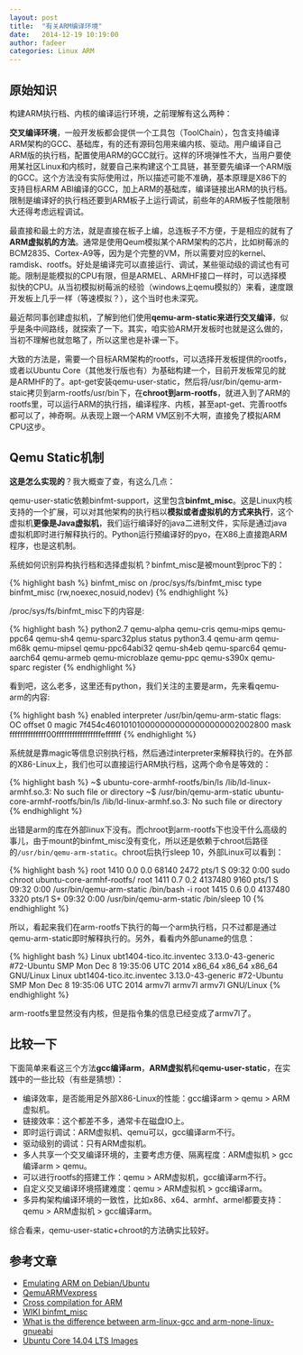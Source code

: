 ```yaml
---
layout: post
title:  "有关ARM编译环境"
date:   2014-12-19 10:19:00
author: fadeer
categories: Linux ARM
---
```



原始知识
----
构建ARM执行档、内核的编译运行环境，之前理解有这么两种：

**交叉编译环境**，一般开发板都会提供一个工具包（ToolChain），包含支持编译ARM架构的GCC、基础库，有的还有源码包用来编内核、驱动。用户编译自己ARM版的执行档，配置使用ARM的GCC就行。这样的环境弹性不大，当用户要使用某社区Linux和内核时，就要自己来构建这个工具链，甚至要先编译一个ARM版的GCC。这个方法没有实际使用过，所以描述可能不准确，基本原理是X86下的支持目标ARM ABI编译的GCC，加上ARM的基础库，编译链接出ARM的执行档。限制是编译好的执行档还要到ARM板子上运行调试，前些年的ARM板子性能限制大还得考虑远程调试。

最直接和最土的方法，就是直接在板子上编，总连板子不方便，于是相应的就有了**ARM虚拟机的方法**。通常是使用Qeum模拟某个ARM架构的芯片，比如树莓派的BCM2835、Cortex-A9等，因为是个完整的VM，所以需要对应的kernel、ramdisk、rootfs。好处是编译完可以直接运行、调试，某些驱动级的调试也有可能。限制是能模拟的CPU有限，但是ARMEL、ARMHF接口一样时，可以选择模拟快的CPU。从当初模拟树莓派的经验（windows上qemu模拟的）来看，速度跟开发板上几乎一样（等速模拟？），这个当时也未深究。

最近帮同事创建虚拟机，了解到他们使用**qemu-arm-static来进行交叉编译**，似乎是条中间路线，就探索了一下。其实，咱实验ARM开发板时也就是这么做的，当初不理解也就忽略了，所以这里也是补课一下。

大致的方法是，需要一个目标ARM架构的rootfs，可以选择开发板提供的rootfs，或者以Ubuntu Core（其他发行版也有）为基础构建一个，目前开发板常见的就是ARMHF的了。apt-get安装qemu-user-static，然后将/usr/bin/qemu-arm-staic拷贝到arm-rootfs/usr/bin下，在**chroot到arm-rootfs**，就进入到了ARM的rootfs里，可以运行ARM的执行挡，编译程序、内核，甚至apt-get、完善rootfs都可以了，神奇啊。从表现上跟一个ARM VM区别不大啊，直接免了模拟ARM CPU这步。


Qemu Static机制
----
**这是怎么实现的**？我大概查了查，有这么几点：

qemu-user-static依赖binfmt-support，这里包含**binfmt_misc**。这是Linux内核支持的一个扩展，可以对其他架构的执行档以**模拟或者虚拟机的方式来执行**，这个虚拟机**更像是Java虚拟机**，我们运行编译好的java二进制文件，实际是通过java虚拟机即时进行解释执行的。Python运行预编译好的pyo，在X86上直接跑ARM程序，也是这机制。

系统如何识别异构执行档和选择虚拟机？binfmt_misc是被mount到proc下的：

{% highlight bash %}
binfmt_misc on /proc/sys/fs/binfmt_misc type binfmt_misc (rw,noexec,nosuid,nodev)
{% endhighlight %}

/proc/sys/fs/binfmt_misc下的内容是:

{% highlight bash %}
python2.7     qemu-alpha  qemu-cris        qemu-mips    qemu-ppc64       qemu-sh4    qemu-sparc32plus  status
python3.4     qemu-arm    qemu-m68k        qemu-mipsel  qemu-ppc64abi32  qemu-sh4eb  qemu-sparc64
qemu-aarch64  qemu-armeb  qemu-microblaze  qemu-ppc     qemu-s390x       qemu-sparc  register
{% endhighlight %}

看到吧，这么老多，这里还有python，我们关注的主要是arm，先来看qemu-arm的内容:

{% highlight bash %}
enabled
interpreter /usr/bin/qemu-arm-static
flags: OC
offset 0
magic 7f454c4601010100000000000000000002002800
mask ffffffffffffff00fffffffffffffffffeffffff
{% endhighlight %}

系统就是靠magic等信息识别执行档，然后通过interpreter来解释执行的。在外部的X86-Linux上，我们也可以直接运行ARM执行档，这两个命令是等效的：

{% highlight bash %}
~$ ubuntu-core-armhf-rootfs/bin/ls
/lib/ld-linux-armhf.so.3: No such file or directory
~$ /usr/bin/qemu-arm-static ubuntu-core-armhf-rootfs/bin/ls
/lib/ld-linux-armhf.so.3: No such file or directory
{% endhighlight %}

出错是arm的库在外部linux下没有。而chroot到arm-rootfs下也没干什么高级的事儿，由于mount的binfmt_misc没有变化，所以还是依赖于chroot后路径的`/usr/bin/qemu-arm-static`。chroot后执行sleep 10，外部Linux可以看到：

{% highlight bash %}
root      1410  0.0  0.0  68140  2472 pts/1    S    09:32   0:00 sudo chroot ubuntu-core-armhf-rootfs/
root      1411  0.7  0.2 4137480 9160 pts/1    S    09:32   0:00 /usr/bin/qemu-arm-static /bin/bash -i
root      1415  0.6  0.0 4137480 3320 pts/1    S+   09:32   0:00 /usr/bin/qemu-arm-static /bin/sleep 10
{% endhighlight %}

所以，看起来我们在arm-rootfs下执行的每一个arm执行档，只不过都是通过qemu-arm-static即时解释执行的。另外，看看内外部uname的信息：

{% highlight bash %}
Linux ubt1404-tico.itc.inventec 3.13.0-43-generic #72-Ubuntu SMP Mon Dec 8 19:35:06 UTC 2014 x86_64 x86_64 x86_64 GNU/Linux
Linux ubt1404-tico.itc.inventec 3.13.0-43-generic #72-Ubuntu SMP Mon Dec 8 19:35:06 UTC 2014 armv7l armv7l armv7l GNU/Linux
{% endhighlight %}

arm-rootfs里显然没有内核，但是指令集的信息已经变成了armv7l了。


比较一下
----
下面简单来看这三个方法**gcc编译arm**，**ARM虚拟机**和**qemu-user-static**，在实践中的一些比较（有些是猜想）：

* 编译效率，是否能用足外部X86-Linux的性能：gcc编译arm > qemu > ARM虚拟机。
* 链接效率：这个都差不多，通常卡在磁盘IO上。
* 即时运行调试：ARM虚拟机、qemu可以，gcc编译arm不行。
* 驱动级别的调试：只有ARM虚拟机。
* 多人共享一个交叉编译环境的，主要考虑方便、隔离程度：ARM虚拟机 > gcc编译arm > qemu。
* 可以进行rootfs的搭建工作：qemu > ARM虚拟机，gcc编译arm不行。
* 自定义交叉编译环境搭建难度：qemu > ARM虚拟机 > gcc编译arm。
* 多异构架构编译环境的一致性，比如x86、x64、armhf、armel都要支持：qemu > ARM虚拟机 > gcc编译arm。

综合看来，qemu-user-static+chroot的方法确实比较好。

参考文章
----
* [Emulating ARM on Debian/Ubuntu](https://gist.github.com/bdsatish/7476239) 
* [QemuARMVexpress](https://wiki.ubuntu.com/Kernel/Dev/QemuARMVexpress) 
* [Cross compilation for ARM](http://community.arm.com/groups/embedded/blog/2013/11/21/cross-compilation-for-arm) 
* [WIKI binfmt_misc](http://en.wikipedia.org/wiki/Binfmt_misc) 
* [What is the difference between arm-linux-gcc and arm-none-linux-gnueabi](http://stackoverflow.com/questions/13797693/what-is-the-difference-between-arm-linux-gcc-and-arm-none-linux-gnueabi) 
* [Ubuntu Core 14.04 LTS Images](http://cdimage.ubuntu.com/ubuntu-core/releases/14.04/release/) 

